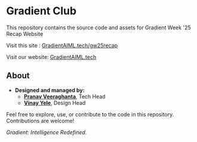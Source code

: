 # Gradient Club

This repository contains the source code and assets for Gradient Week '25 Recap Website

Visit this site : [GradientAIML.tech/gw25recap](https://GradientAIML.tech/gw25recap)

Visit our website: [GradientAIML.tech](https://GradientAIML.tech)

## About
- **Designed and managed by:**
  - [**Pranav Veeraghanta**](https://beyondmebtw.com), Tech Head  
  - [**Vinay Yele**](https://vinayyele.live), Design Head  

Feel free to explore, use, or contribute to the code in this repository. Contributions are welcome!

_Gradient: Intelligence Redefined._

